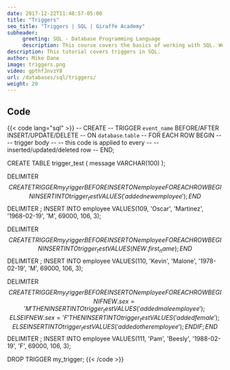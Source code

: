 ```yaml
---
date: 2017-12-22T11:48:57-05:00
title: "Triggers"
seo_title: "Triggers | SQL | Giraffe Academy"
subheader:
     greeting: SQL - Database Programming Language
     description: This course covers the basics of working with SQL. Work your way through the videos and we'll teach you everything you need to know to interact with database management systems and create powerful relational databases!
description: This tutorial covers triggers in SQL.
author: Mike Dane
image: triggers.png
video: gpthfJnvzY8
url: /databases/sql/triggers/
weight: 20
---
```


## Code

{{< code lang="sql" >}}
-- CREATE
--     TRIGGER `event_name` BEFORE/AFTER INSERT/UPDATE/DELETE
--     ON `database`.`table`
--     FOR EACH ROW BEGIN
-- 		-- trigger body
-- 		-- this code is applied to every
-- 		-- inserted/updated/deleted row
--     END;

CREATE TABLE trigger_test (
     message VARCHAR(100)
);




DELIMITER $$
CREATE
    TRIGGER my_trigger BEFORE INSERT
    ON employee
    FOR EACH ROW BEGIN
        INSERT INTO trigger_test VALUES('added new employee');
    END$$
DELIMITER ;
INSERT INTO employee
VALUES(109, 'Oscar', 'Martinez', '1968-02-19', 'M', 69000, 106, 3);


DELIMITER $$
CREATE
    TRIGGER my_trigger BEFORE INSERT
    ON employee
    FOR EACH ROW BEGIN
        INSERT INTO trigger_test VALUES(NEW.first_name);
    END$$
DELIMITER ;
INSERT INTO employee
VALUES(110, 'Kevin', 'Malone', '1978-02-19', 'M', 69000, 106, 3);

DELIMITER $$
CREATE
    TRIGGER my_trigger BEFORE INSERT
    ON employee
    FOR EACH ROW BEGIN
         IF NEW.sex = 'M' THEN
               INSERT INTO trigger_test VALUES('added male employee');
         ELSEIF NEW.sex = 'F' THEN
               INSERT INTO trigger_test VALUES('added female');
         ELSE
               INSERT INTO trigger_test VALUES('added other employee');
         END IF;
    END$$
DELIMITER ;
INSERT INTO employee
VALUES(111, 'Pam', 'Beesly', '1988-02-19', 'F', 69000, 106, 3);


DROP TRIGGER my_trigger;
{{< /code >}}

